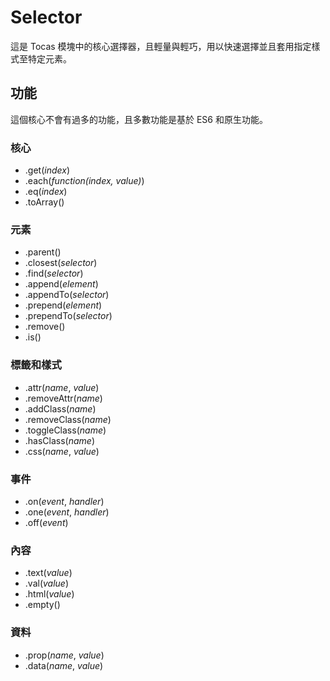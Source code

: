 # Selector

這是 Tocas 模塊中的核心選擇器，且輕量與輕巧，用以快速選擇並且套用指定樣式至特定元素。

## 功能

這個核心不會有過多的功能，且多數功能是基於 ES6 和原生功能。

### 核心

* .get(*index*)
* .each(*function(index, value)*)
* .eq(*index*)
* .toArray()

### 元素

* .parent()
* .closest(*selector*)
* .find(*selector*)
* .append(*element*)
* .appendTo(*selector*)
* .prepend(*element*)
* .prependTo(*selector*)
* .remove()
* .is()

### 標籤和樣式

* .attr(*name*, *value*)
* .removeAttr(*name*)
* .addClass(*name*)
* .removeClass(*name*)
* .toggleClass(*name*)
* .hasClass(*name*)
* .css(*name*, *value*)

### 事件

* .on(*event*, *handler*)
* .one(*event*, *handler*)
* .off(*event*)

### 內容

* .text(*value*)
* .val(*value*)
* .html(*value*)
* .empty()

### 資料

* .prop(*name*, *value*)
* .data(*name*, *value*)